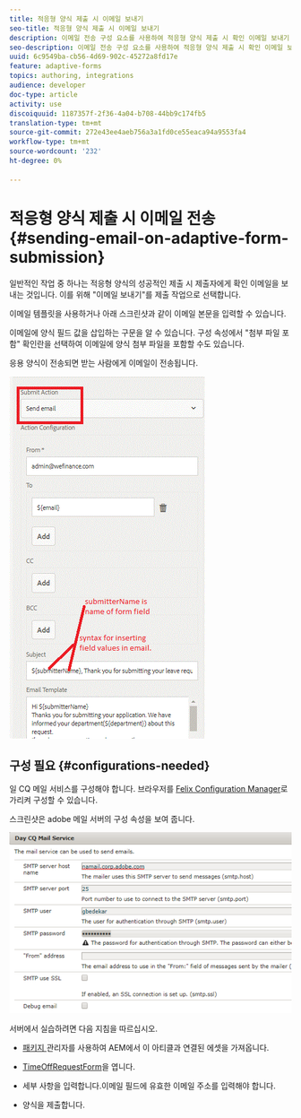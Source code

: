 ```yaml
---
title: 적응형 양식 제출 시 이메일 보내기
seo-title: 적응형 양식 제출 시 이메일 보내기
description: 이메일 전송 구성 요소를 사용하여 적응형 양식 제출 시 확인 이메일 보내기
seo-description: 이메일 전송 구성 요소를 사용하여 적응형 양식 제출 시 확인 이메일 보내기
uuid: 6c9549ba-cb56-4d69-902c-45272a8fd17e
feature: adaptive-forms
topics: authoring, integrations
audience: developer
doc-type: article
activity: use
discoiquuid: 1187357f-2f36-4a04-b708-44bb9c174fb5
translation-type: tm+mt
source-git-commit: 272e43ee4aeb756a3a1fd0ce55eaca94a9553fa4
workflow-type: tm+mt
source-wordcount: '232'
ht-degree: 0%

---
```



# 적응형 양식 제출 시 이메일 전송 {#sending-email-on-adaptive-form-submission}

일반적인 작업 중 하나는 적응형 양식의 성공적인 제출 시 제출자에게 확인 이메일을 보내는 것입니다. 이를 위해 &quot;이메일 보내기&quot;를 제출 작업으로 선택합니다.

이메일 템플릿을 사용하거나 아래 스크린샷과 같이 이메일 본문을 입력할 수 있습니다.

이메일에 양식 필드 값을 삽입하는 구문을 알 수 있습니다. 구성 속성에서 &quot;첨부 파일 포함&quot; 확인란을 선택하여 이메일에 양식 첨부 파일을 포함할 수도 있습니다.

응용 양식이 전송되면 받는 사람에게 이메일이 전송됩니다.

![SendEmail](assets/sendemailaction.gif)

## 구성 필요 {#configurations-needed}

일 CQ 메일 서비스를 구성해야 합니다. 브라우저를 [Felix Configuration Manager](http://localhost:4502/system/console/configMgr)로 가리켜 구성할 수 있습니다.

스크린샷은 adobe 메일 서버의 구성 속성을 보여 줍니다.

![우편 서비스](assets/mailservice.png)

서버에서 실습하려면 다음 지침을 따르십시오.

* [패키지 ](assets/timeoffrequest.zip) 관리자를 사용하여 AEM에서 이 아티클과 연결된 에셋을 가져옵니다.

* [TimeOffRequestForm](http://localhost:4502/content/dam/formsanddocuments/helpx/timeoffrequestform/jcr:content?wcmmode=disabled)을 엽니다.

* 세부 사항을 입력합니다.이메일 필드에 유효한 이메일 주소를 입력해야 합니다.

* 양식을 제출합니다.
